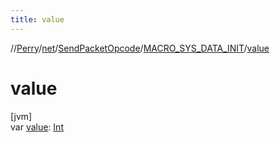 ```yaml
---
title: value
---
```

//[Perry](../../../../index.html)/[net](../../index.html)/[SendPacketOpcode](../index.html)/[MACRO_SYS_DATA_INIT](index.html)/[value](value.html)



# value



[jvm]\
var [value](value.html): [Int](https://kotlinlang.org/api/latest/jvm/stdlib/kotlin/-int/index.html)




